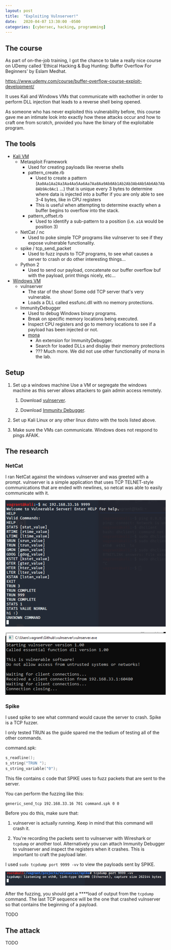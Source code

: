 ```yaml
---
layout: post
title:  "Exploiting Vulnserver!"
date:   2020-04-07 13:30:00 -0500
categories: [cybersec, hacking, programming]
---
```


## The course

As part of on-the-job training, I got the chance to take a really nice course on UDemy called 'Ethical Hacking & Bug 
Hunting: Buffer Overflow For Beginners' by Eslam Medhat.

<https://www.udemy.com/course/buffer-overflow-course-exploit-development/>

It uses Kali and Windows VMs that communicate with eachother in order to perform DLL injection that leads to a reverse
shell being opened.

As someone who has never exploited this vulnerability before, this course gave me an intimate look into exactly how
these attacks occur and how to craft one from scratch, provided you have the binary of the exploitable program.

## The tools

- [Kali VM][kali-vm-git]  
    - Metasploit Framework
        - Used for creating payloads like reverse shells
        - pattern_create.rb
            - Used to create a pattern (`Aa0Aa1Aa2Aa3Aa4Aa5Aa6Aa7Aa8Aa9Ab0Ab1Ab2Ab3Ab4Ab5Ab6Ab7Ab8Ab9Ac0Ac1` ...) that is 
            unique every 3 bytes to determine where data is injected into a buffer if you are only able to see 3-4 bytes,
            like in CPU registers 
            - This is useful when attempting to determine exactly when a buffer begins to overflow into the stack. 
        - pattern_offset.rb
            - Used to identify a sub-pattern to a position (i.e. `a1A` would be position 3)
    - NetCat / nc
        - Used to poke simple TCP programs like vulnserver to see if they expose vulnerable functionality.
    - spike / tcp_send_packet
        - Used to fuzz inputs to TCP programs, to see what causes a server to crash or do other interesting things...
    - Python 2
        - Used to send our payload, concatenate our buffer overflow buf with the payload, print things nicely, etc...
- [Windows VM][windows-vm-git]
    - vulnserver
        - The star of the show! Some odd TCP server that's very vulnerable.
        - Loads a DLL called essfunc.dll with no memory protections.
    - ImmunityDebugger
        - Used to debug Windows binary programs.
        - Break on specific memory locations being executed.
        - Inspect CPU registers and go to memory locations to see if a payload has been injected or not.
        - [mona][mona-git]
            - An extension for ImmunityDebugger.    
            - Search for loaded DLLs and display their memory protections
            - ??? Much more. We did not use other functionality of mona in the lab.

## Setup

1.  Set up a windows machine Use a VM or segregate the windows machine as this server allows attackers
to gain admin access remotely.

    1.  Download [vulnserver][vulnserver-git].
    
    1.  Download [Immunity Debugger][immunity-git].

2.  Set up Kali Linux or any other linux distro with the tools listed above.

3. Make sure the VMs can communicate. Windows does not respond to pings AFAIK.

## The research

### NetCat

I ran NetCat against the windows vulnserver and was greeted with a prompt. vulnserver is a simple application that uses
TCP TELNET-style communications that are ended with newlines, so netcat was able to easily communicate with it.

![In nc on Kali ](/static/images/2020-04-07-exploiting-vulnserver/nc-to-vulnserver.png)

![In vulnserver on Windows](/static/images/2020-04-07-exploiting-vulnserver/windows-vs.png)

### Spike

I used spike to see what command would cause the server to crash. Spike is a TCP fuzzer.

I only tested TRUN as the guide spared me the tedium of testing all of the other commands.

command.spk:
```c
s_readline();
s_string("TRUN ");
s_string_variable("0");
```

This file contains c code that SPIKE uses to fuzz packets that are sent to the server.

You can perform the fuzzing like this:

    generic_send_tcp 192.168.33.16 701 command.spk 0 0

Before you do this, make sure that:

1.  vulnserver is actually running. Keep in mind that this command will crash it.

2.  You're recording the packets sent to vulnserver with Wireshark or `tcpdump` or another tool.
    Alternatively you can attach Immunity Debugger to vulnserver and inspect the registers when it crashes.
    This is important to craft the payload later.

I used `sudo tcpdump port 9999 -vv` to view the payloads sent by SPIKE.

![](/static/images/2020-04-07-exploiting-vulnserver/tcpdump%209999.png)

After the fuzzing, you should get a \*\*\*\*load of output from the `tcpdump` command. The last TCP sequence will be the
one that crashed vulnserver so that contains the beginning of a payload.

TODO <!-- POTATO-->

## The attack

TODO


[windows-vm-git]:   https://github.com/HenryFBP/VagrantPackerFiles/tree/master/vagrant/windows-vulnerable
[kali-vm-git]:      https://github.com/HenryFBP/VagrantPackerFiles/tree/master/vagrant/kali
[mona-git]:         https://github.com/corelan/mona
[vulnserver-git]:   https://github.com/stephenbradshaw/vulnserver
[immunity-git]:     https://github.com/kbandla/ImmunityDebugger